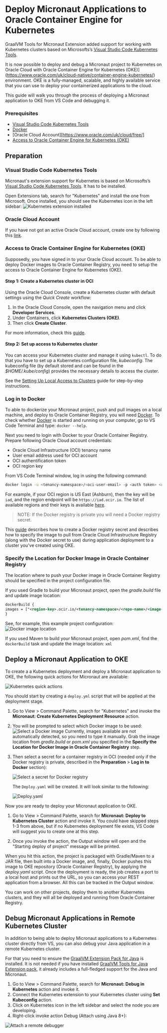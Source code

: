# Deploy Micronaut Applications to Oracle Container Engine for Kubernetes

GraalVM Tools for Micronaut Extension added support for working with Kubernetes clusters based on Microsofts’s [Visual Studio Code Kubernetes Tools](https://marketplace.visualstudio.com/items?itemName=ms-kubernetes-tools.vscode-kubernetes-tools).

It is now possible to deploy and debug a Micronaut project to Kubernetes on Oracle Cloud with Oracle Container Engine for Kubernetes (OKE)](https://www.oracle.com/uk/cloud-native/container-engine-kubernetes/) environment.
OKE is a fully-managed, scalable, and highly available service that you can use to deploy your containerized applications to the cloud.

This guide will walk you through the process of deploying a Micronaut application to OKE from VS Code and debugging it.

### Prerequisites
- [Visual Studio Code Kubernetes Tools](https://marketplace.visualstudio.com/items?itemName=ms-kubernetes-tools.vscode-kubernetes-tools)
- [Docker](https://docs.docker.com/engine/reference/run/)
- [Oracle Cloud Account][https://www.oracle.com/uk/cloud/free/]
- [Access to Oracle Container Engine for Kubernetes (OKE)](https://oracle.github.io/learning-library/oci-library/oci-hol/OKE/workshops/freetier/index.html?lab=intro)

## Preparation

### Visual Studio Code Kubernetes Tools
Micronaut's extension support for Kubernetes is based on Microsofts’s [Visual Studio Code Kubernetes Tools](https://marketplace.visualstudio.com/items?itemName=ms-kubernetes-tools.vscode-kubernetes-tools). It has to be installed.

Open Extensions tab, search for "Kubernetes" and install the one from Microsoft. Once installed, you should see the Kubernetes icon in the left sidebar:
![Kubernetes extension installed](images/kubernetes_icon.png)

### Oracle Cloud Account

If you have not got an active Oracle Cloud account, create one by following this [link](https://docs.oracle.com/en/cloud/get-started/subscriptions-cloud/csgsg/get-oracle-com-account.html).

### Access to Oracle Container Engine for Kubernetes (OKE)

Supposedly, you have signed in to your Oracle Cloud account.
To be able to deploy Docker images to Oracle Container Registry, you need to setup the access to Oracle Container Engine for Kubernetes (OKE).

#### Step 1: Create a Kubernetes cluster in OCI

Using the Oracle Cloud Console, create a Kubernetes cluster with default settings using the *Quick Create* workflow:

1. In the Oracle Cloud Console, open the navigation menu and click **Developer Services**.
2. Under Containers, click **Kubernetes Clusters (OKE)**.
3. Then click **Create Cluster**.

For more information, check this [guide](https://docs.oracle.com/en-us/iaas/Content/ContEng/Tasks/contengcreatingclusterusingoke_topic-Using_the_Console_to_create_a_Quick_Cluster_with_Default_Settings.htm).

#### Step 2: Set up access to Kubernetes cluster

You can access your Kubernetes cluster and manage it using `kubectl`.
To do that you have to set up a Kubernetes configuration file, _kubeconfig_.
The kubeconfig file (by default stored and can be found in the _$HOME/.kube/config_) provides the necessary details to access the cluster.

See the [Setting Up Local Access to Clusters](https://docs.oracle.com/en-us/iaas/Content/ContEng/Tasks/contengdownloadkubeconfigfile.htm#localdownload) guide for step-by-step instructions.

### Log in to Docker

To able to dockerize your Micronaut project, push and pull images on a local machine, and deploy to Oracle Container Registry, you will need [Docker](https://docs.docker.com/engine/reference/run/).
To check whether [Docker](https://docs.docker.com/engine/reference/run/) is started and running on your computer, go to VS Code Terminal and type: `docker --help`.

Next you need to login with Docker to your Oracle Container Registry.
Prepare following Oracle Cloud account credentials:

- Oracle Cloud Infrastructure (OCI) tenancy name
- User email address used for OCI account
- OCI authentification token
- OCI region key

From VS Code Terminal window, log in using the following command:
```bash
docker login -u <tenancy-namespace>/<oci-user-email> -p <auth token> <region-key>.ocir.io
```
For example, if your OCI region is US East (Ashburn), then the key will be `iad`, and the region endpoint will be `https://iad.ocir.io`.
The list of available regions and their keys is available [here](https://docs.oracle.com/en-us/iaas/Content/Registry/Concepts/registryprerequisites.htm).

> NOTE: If the Docker registry is private you will need a Docker registry secret.

This [guide](https://docs.oracle.com/en-us/iaas/Content/ContEng/Tasks/contengpullingimagesfromocir.htm) describes how to create a Docker registry secret and describes how to specify the image to pull from Oracle Cloud Infrastructure Registry (along with the Docker secret to use) during application deployment to a cluster you've created using OKE.

### Specify the Location for Docker Image in Oracle Container Registry

The location where to push your Docker image in Oracle Container Registry should be specified in the project configuration file.

If you used Gradle to build your Micronaut project, open the _gradle.build_ file and update image location:
  ```xml
  dockerBuild {
  images = ["<region-key>.ocir.io/<tenancy-namespace>/<repo-name>/<image-name>:<tag>"]
  }
  ```

See, for example, this example project configuration:
![Docker image location](images/docker_image_location.png)

If you used Maven to build your Micronaut project, open _pom.xml_, find the `dockerBuild` task and update the image location:
    ```xml
    ```

## Deploy a Micronaut Application to OKE

To create a a Kubernetes deployment and deploy a Micronaut application to OKE, the following quick actions for Micronaut are available:

![Kubernetes quick actions](images/k8s_quick_actions.png)

You should start by creating a `deploy.yml` script that will be applied at the deployment stage.

1. Go to View > Command Palette, search for "Kubernetes" and invoke the **Micronaut: Create Kubernetes Deployment Resource** action.

2. You will be prompted to select which Docker image to be used:
    ![Select a Docker image](images/select_docker_image.png)
    Currently, images available are not automatically detected, so you need to type it manually.
    Grab the image location from _gradle.build_ or _pom.xml_ you specified in the **Specify the Location for Docker Image in Oracle Container Registry** step.

3. Then select a secret for a container registry in OCI (needed only if the Docker registry is private, described in the **Preparation** > **Log in to Docker** section):

    ![Select a secret for Docker registry](images/select_secret.png)

    The `Deploy.yaml` will be created. It will look similar to the following:

    ![Deploy.yaml](images/deploy_yaml.png)

Now you are ready to deploy your Micronaut application to OKE.

1. Go to View > Command Palette, search for **Micronaut: Deploy to Kubernetes Cluster** action and invoke it.
   You could have skipped steps 1-3 from above, but if no Kubernetes deployment file exists, VS Code will suggest you to create one at this step.

2. Once you invoke the action, the Output window will open and the "Starting deploy of project" message will be printed.

When you hit this action, the project is packaged with Gradle/Maven to a JAR file, then built into a Docker image, and, finally, Docker pushes this image to OKE repository (Oracle Container Registry), by applying the _deploy.yaml_ script.
Once the deployment is ready, the job creates a port to a local host and prints out the URL, so you can access your REST application from a browser.
All this can be tracked in the Output window.

You can work on other projects, deploy them to another Kubernetes clusters, and they will all be deployed and running from Oracle Container Registry.

## Debug Micronaut Applications in Remote Kubernetes Cluster

In addition to being able to deploy Micronaut applications to a Kubernetes cluster directly from VS, you can also debug your Java application in a remote Kubernetes cluster.

For that you need to ensure the [GraalVM Extension Pack for Java](https://marketplace.visualstudio.com/items?itemName=oracle-labs-graalvm.graalvm) is installed.
It is not needed if you have installed [GraalVM Tools for Java Extension pack](https://marketplace.visualstudio.com/items?itemName=oracle-labs-graalvm.graalvm-pack), it already includes a full-fledged support for the Java and Micronaut.

1. Go to View > Command Palette, search for **Micronaut: Debug in Kubernetes** action and invoke it.
2. Connect the Kubernetes extension to your Kubernetes cluster using **Set Kubeconfig** action.
3. Click on Kubernetes icon in the left sidebar and select the node you are developing.
4. Right-click invoke action Debug (Attach using Java 8+):

![Attach a remote debugger](images/attach-remote-debugger.png)
